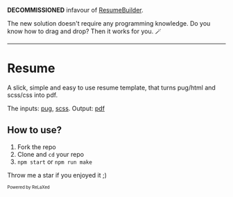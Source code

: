 **DECOMMISSIONED** infavour of [ResumeBuilder](https://github.com/saeedseyfi/resume-builder).

The new solution doesn't require any programming knowledge. Do you know how to drag and drop? Then it works for you. 🪄

---

# Resume
A slick, simple and easy to use resume template, that turns pug/html and scss/css into pdf.

The inputs: [pug](https://github.com/saeedseyfi/resume/blob/master/resume.pug), [scss](https://github.com/saeedseyfi/resume/blob/master/resume.scss).
Output: [pdf](https://github.com/saeedseyfi/resume/blob/master/resume.pdf)

## How to use?
1. Fork the repo
2. Clone and `cd` your repo
3. `npm start` or `npm run make`

Throw me a star if you enjoyed it ;)

<sub><sup>Powered by ReLaXed</sup></sub>
